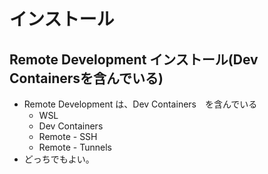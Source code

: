 # インストール

## Remote Development インストール(Dev Containersを含んでいる)

- Remote Development は、Dev Containers　を含んでいる
  - WSL
  - Dev Containers
  - Remote - SSH
  - Remote - Tunnels
- どっちでもよい。


